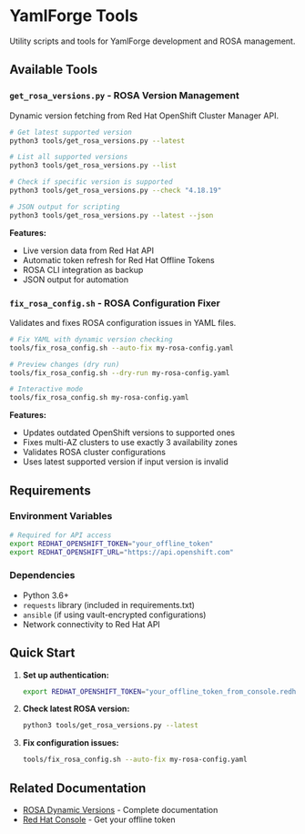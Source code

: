 # YamlForge Tools

Utility scripts and tools for YamlForge development and ROSA management.

## Available Tools

### `get_rosa_versions.py` - ROSA Version Management
Dynamic version fetching from Red Hat OpenShift Cluster Manager API.

```bash
# Get latest supported version
python3 tools/get_rosa_versions.py --latest

# List all supported versions
python3 tools/get_rosa_versions.py --list

# Check if specific version is supported
python3 tools/get_rosa_versions.py --check "4.18.19"

# JSON output for scripting
python3 tools/get_rosa_versions.py --latest --json
```

**Features:**
- Live version data from Red Hat API
- Automatic token refresh for Red Hat Offline Tokens
- ROSA CLI integration as backup
- JSON output for automation

### **`fix_rosa_config.sh`** - ROSA Configuration Fixer
Validates and fixes ROSA configuration issues in YAML files.

```bash
# Fix YAML with dynamic version checking
tools/fix_rosa_config.sh --auto-fix my-rosa-config.yaml

# Preview changes (dry run)
tools/fix_rosa_config.sh --dry-run my-rosa-config.yaml

# Interactive mode
tools/fix_rosa_config.sh my-rosa-config.yaml
```

**Features:**
- Updates outdated OpenShift versions to supported ones
- Fixes multi-AZ clusters to use exactly 3 availability zones
- Validates ROSA cluster configurations
- Uses latest supported version if input version is invalid

## Requirements

### **Environment Variables**
```bash
# Required for API access
export REDHAT_OPENSHIFT_TOKEN="your_offline_token"
export REDHAT_OPENSHIFT_URL="https://api.openshift.com"
```

### **Dependencies**
- Python 3.6+
- `requests` library (included in requirements.txt)
- `ansible` (if using vault-encrypted configurations)
- Network connectivity to Red Hat API

## Quick Start

1. **Set up authentication:**
   ```bash
   export REDHAT_OPENSHIFT_TOKEN="your_offline_token_from_console.redhat.com"
   ```

2. **Check latest ROSA version:**
   ```bash
   python3 tools/get_rosa_versions.py --latest
   ```

3. **Fix configuration issues:**
   ```bash
   tools/fix_rosa_config.sh --auto-fix my-rosa-config.yaml
   ```

## Related Documentation

- [ROSA Dynamic Versions](../docs/ROSA_DYNAMIC_VERSIONS.md) - Complete documentation
- [Red Hat Console](https://console.redhat.com/openshift/token) - Get your offline token 